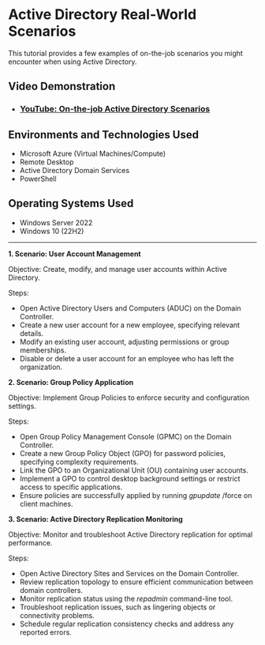 
<h1>Active Directory Real-World Scenarios</h1>
This tutorial provides a few examples of on-the-job scenarios you might encounter when using Active Directory.


<h2>Video Demonstration</h2>

- ### [YouTube: On-the-job Active Directory Scenarios](https://www.youtube.com)

<h2>Environments and Technologies Used</h2>

- Microsoft Azure (Virtual Machines/Compute)
- Remote Desktop
- Active Directory Domain Services
- PowerShell

<h2>Operating Systems Used </h2>

- Windows Server 2022
- Windows 10 (22H2)
---
**1. Scenario: User Account Management**

  Objective: Create, modify, and manage user accounts within Active Directory.

  Steps:
  * Open Active Directory Users and Computers (ADUC) on the Domain Controller.
  * Create a new user account for a new employee, specifying relevant details.
  * Modify an existing user account, adjusting permissions or group memberships.
  * Disable or delete a user account for an employee who has left the organization.

**2. Scenario: Group Policy Application**

  Objective: Implement Group Policies to enforce security and configuration settings.

  Steps:

  * Open Group Policy Management Console (GPMC) on the Domain Controller.
  * Create a new Group Policy Object (GPO) for password policies, specifying complexity requirements.
  * Link the GPO to an Organizational Unit (OU) containing user accounts.
  * Implement a GPO to control desktop background settings or restrict access to specific applications.
  * Ensure policies are successfully applied by running *gpupdate* /force on client machines.

**3. Scenario: Active Directory Replication Monitoring**

  Objective: Monitor and troubleshoot Active Directory replication for optimal performance.

  Steps:
  * Open Active Directory Sites and Services on the Domain Controller.
  * Review replication topology to ensure efficient communication between domain controllers.
  * Monitor replication status using the *repadmin* command-line tool.
  * Troubleshoot replication issues, such as lingering objects or connectivity problems.
  * Schedule regular replication consistency checks and address any reported errors.
